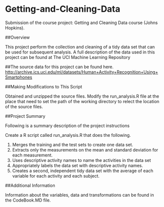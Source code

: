 Getting-and-Cleaning-Data
=========================
Submission of the course project: Getting and Cleaning Data course (Johns Hopkins).

##Overview

This project perform the collection and cleaning of a tidy data set that can be used for subsequent analysis. A full description of the data used in this project can be found at The UCI Machine Learning Repository

##The source data for this project can be found here.
http://archive.ics.uci.edu/ml/datasets/Human+Activity+Recognition+Using+Smartphones


##Making Modifications to This Script

Obtained and unzipped the source files. Modify the run_analysis.R file at the place that need to set the path of the working directory to relect the location of the source files. 

##Project Summary

Following is a summary description of the project instructions

Create a R script called run_analysis.R that does the following. 
1. Merges the training and the test sets to create one data set. 
2. Extracts only the measurements on the mean and standard deviation for each measurement. 
3. Uses descriptive activity names to name the activities in the data set 
4. Appropriately labels the data set with descriptive activity names. 
5. Creates a second, independent tidy data set with the average of each variable for each activity and each subject.

##Additional Information

Information about the variables, data and transformations can be found in the CodeBook.MD file.
